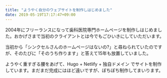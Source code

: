 ```yaml
---
title: "ようやく自分のウェブサイトを制作しはじめました"
date: 2019-05-19T17:17:47+09:00
---
```


2004年にフリーランスになって歯科医院専門ホームページを制作しはじめました。おかげさまで当初のクライアントとは今でもごひいきにしていただいます。

当初から「シンクセルさんのホームページはないの?」と尋ねられていたのですが、そのたびに「そのうち作ります」と答えて15年も放置していました。

ようやく重すぎる腰をあげて、Hugo + Netlify + 独自ドメイン でサイトを制作しています。まだまだ完成にはほど遠いですが、ぼちぼち制作してまいります。

